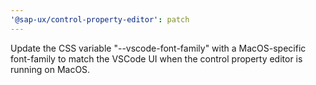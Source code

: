 ```yaml
---
'@sap-ux/control-property-editor': patch
---
```


Update the CSS variable "--vscode-font-family" with a MacOS-specific font-family to match the VSCode UI when the control property editor is running on MacOS.
